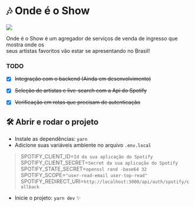 # 🎶 Onde é o Show 
<p align="left">
<img src="http://img.shields.io/static/v1?label=STATUS&message=EM%20DESENVOLVIMENTO&color=GREEN&style=for-the-badge"/>
<p>

Onde é o Show é um agregador de serviços de venda de ingresso que mostra onde os<br/>
seus artistas favoritos vão estar se apresentando no Brasil!

### TODO

- [X] ~~Integração com o backend (Ainda em desenvolvimento)~~
- [X] ~~Seleção de artistas e live-search com a Api do Spotify~~
- [X] ~~Verificação em rotas que precisam de autenticação~~ 


## 🛠️ Abrir e rodar o projeto
- Instale as dependências: `yarn`
- Adicione suas variáveis ambiente no arquivo `.env.local` 

> SPOTIFY_CLIENT_ID=`Id da sua aplicação do Spotify`<br/>
  SPOTIFY_CLIENT_SECRET=`Secret da sua aplicação do Spotify`<br/>
  SPOTIFY_STATE_SECRET=`openssl rand -base64 32`<br/>
  SPOTIFY_SCOPE=`"user-read-email user-top-read"`<br/>
  SPOTIFY_REDIRECT_URI=`http://localhost:3000/api/auth/spotify/callback`<br/>

- Inicie o projeto: `yarn dev` ✨
